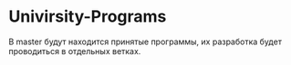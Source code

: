 # Univirsity-Programs
В master будут находится принятые программы, их разработка будет проводиться в отдельных ветках.

